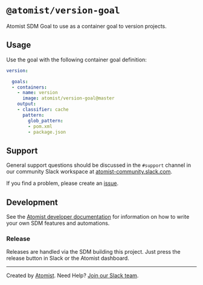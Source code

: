 # `@atomist/version-goal`

Atomist SDM Goal to use as a container goal to version projects.

## Usage

Use the goal with the following container goal definition:

```yaml
version:

  goals:
  - containers:
    - name: version
      image: atomist/version-goal@master
    output:
    - classifier: cache
      pattern:
        glob_pattern:
        - pom.xml
        - package.json
```

## Support

General support questions should be discussed in the `#support`
channel in our community Slack workspace
at [atomist-community.slack.com][slack].

If you find a problem, please create an [issue][].

[issue]: https://github.com/atomist/version-goal/issues

## Development

See the [Atomist developer documentation][atomist-dev] for information
on how to write your own SDM features and automations.

[atomist-dev]: https://docs.atomist.com/developer/ (Atomist Developer Documentation)

### Release

Releases are handled via the SDM building this project.  Just press
the release button in Slack or the Atomist dashboard.

---

Created by [Atomist][atomist].
Need Help?  [Join our Slack team][slack].

[atomist]: https://atomist.com/ (Atomist - How Teams Deliver Software)
[slack]: https://join.atomist.com/ (Atomist Community Slack)
